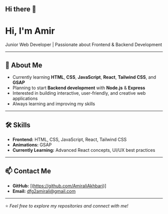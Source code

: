 ## Hi there 👋

# Hi, I'm Amir

Junior Web Developer | Passionate about Frontend & Backend Development

---

## 🚀 About Me
- Currently learning **HTML**, **CSS**, **JavaScript**, **React**, **Tailwind CSS**, and **GSAP**
- Planning to start **Backend development** with **Node.js** & **Express**
- Interested in building interactive, user-friendly, and creative web applications
- Always learning and improving my skills

---

## 🛠 Skills
- **Frontend:** HTML, CSS, JavaScript, React, Tailwind CSS  
- **Animations:** GSAP  
- **Currently Learning:** Advanced React concepts, UI/UX best practices  

---

## 📫 Contact Me
- **GitHub:** [(https://github.com/AmiraliAkhbari)]
- **Email:** dfg2amirali@gmail.com

---

⭐️ *Feel free to explore my repositories and connect with me!*
